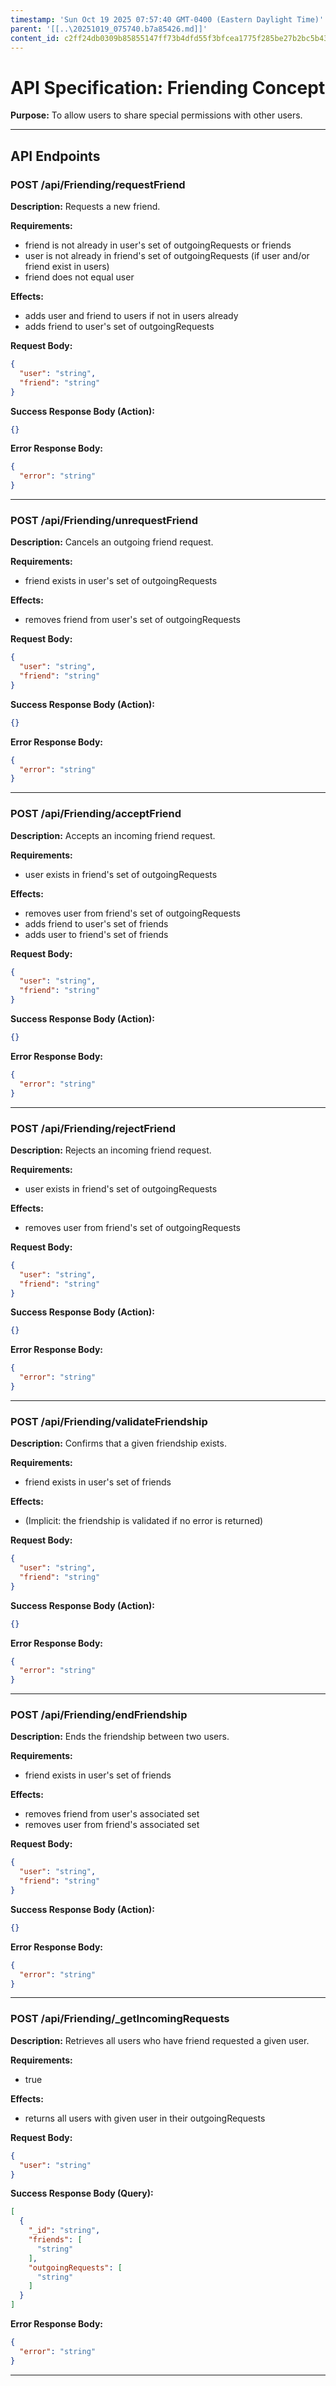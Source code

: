 ```yaml
---
timestamp: 'Sun Oct 19 2025 07:57:40 GMT-0400 (Eastern Daylight Time)'
parent: '[[..\20251019_075740.b7a85426.md]]'
content_id: c2ff24db0309b85855147ff73b4dfd55f3bfcea1775f285be27b2bc5b4304327
---
```


# API Specification: Friending Concept

**Purpose:** To allow users to share special permissions with other users.

***

## API Endpoints

### POST /api/Friending/requestFriend

**Description:** Requests a new friend.

**Requirements:**

* friend is not already in user's set of outgoingRequests or friends
* user is not already in friend's set of outgoingRequests (if user and/or friend exist in users)
* friend does not equal user

**Effects:**

* adds user and friend to users if not in users already
* adds friend to user's set of outgoingRequests

**Request Body:**

```json
{
  "user": "string",
  "friend": "string"
}
```

**Success Response Body (Action):**

```json
{}
```

**Error Response Body:**

```json
{
  "error": "string"
}
```

***

### POST /api/Friending/unrequestFriend

**Description:** Cancels an outgoing friend request.

**Requirements:**

* friend exists in user's set of outgoingRequests

**Effects:**

* removes friend from user's set of outgoingRequests

**Request Body:**

```json
{
  "user": "string",
  "friend": "string"
}
```

**Success Response Body (Action):**

```json
{}
```

**Error Response Body:**

```json
{
  "error": "string"
}
```

***

### POST /api/Friending/acceptFriend

**Description:** Accepts an incoming friend request.

**Requirements:**

* user exists in friend's set of outgoingRequests

**Effects:**

* removes user from friend's set of outgoingRequests
* adds friend to user's set of friends
* adds user to friend's set of friends

**Request Body:**

```json
{
  "user": "string",
  "friend": "string"
}
```

**Success Response Body (Action):**

```json
{}
```

**Error Response Body:**

```json
{
  "error": "string"
}
```

***

### POST /api/Friending/rejectFriend

**Description:** Rejects an incoming friend request.

**Requirements:**

* user exists in friend's set of outgoingRequests

**Effects:**

* removes user from friend's set of outgoingRequests

**Request Body:**

```json
{
  "user": "string",
  "friend": "string"
}
```

**Success Response Body (Action):**

```json
{}
```

**Error Response Body:**

```json
{
  "error": "string"
}
```

***

### POST /api/Friending/validateFriendship

**Description:** Confirms that a given friendship exists.

**Requirements:**

* friend exists in user's set of friends

**Effects:**

* (Implicit: the friendship is validated if no error is returned)

**Request Body:**

```json
{
  "user": "string",
  "friend": "string"
}
```

**Success Response Body (Action):**

```json
{}
```

**Error Response Body:**

```json
{
  "error": "string"
}
```

***

### POST /api/Friending/endFriendship

**Description:** Ends the friendship between two users.

**Requirements:**

* friend exists in user's set of friends

**Effects:**

* removes friend from user's associated set
* removes user from friend's associated set

**Request Body:**

```json
{
  "user": "string",
  "friend": "string"
}
```

**Success Response Body (Action):**

```json
{}
```

**Error Response Body:**

```json
{
  "error": "string"
}
```

***

### POST /api/Friending/\_getIncomingRequests

**Description:** Retrieves all users who have friend requested a given user.

**Requirements:**

* true

**Effects:**

* returns all users with given user in their outgoingRequests

**Request Body:**

```json
{
  "user": "string"
}
```

**Success Response Body (Query):**

```json
[
  {
    "_id": "string",
    "friends": [
      "string"
    ],
    "outgoingRequests": [
      "string"
    ]
  }
]
```

**Error Response Body:**

```json
{
  "error": "string"
}
```

***
